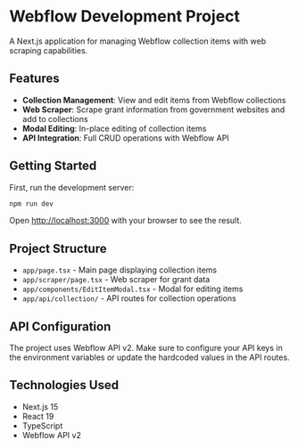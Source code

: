 # Webflow Development Project

A Next.js application for managing Webflow collection items with web scraping capabilities.

## Features

- **Collection Management**: View and edit items from Webflow collections
- **Web Scraper**: Scrape grant information from government websites and add to collections
- **Modal Editing**: In-place editing of collection items
- **API Integration**: Full CRUD operations with Webflow API

## Getting Started

First, run the development server:

```bash
npm run dev
```

Open [http://localhost:3000](http://localhost:3000) with your browser to see the result.

## Project Structure

- `app/page.tsx` - Main page displaying collection items
- `app/scraper/page.tsx` - Web scraper for grant data
- `app/components/EditItemModal.tsx` - Modal for editing items
- `app/api/collection/` - API routes for collection operations

## API Configuration

The project uses Webflow API v2. Make sure to configure your API keys in the environment variables or update the hardcoded values in the API routes.

## Technologies Used

- Next.js 15
- React 19
- TypeScript
- Webflow API v2
